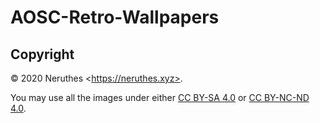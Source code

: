 # AOSC-Retro-Wallpapers

## Copyright

© 2020 Neruthes \<https://neruthes.xyz>.

You may use all the images under either [CC BY-SA 4.0](https://creativecommons.org/licenses/by-sa/4.0/) or [CC BY-NC-ND 4.0](https://creativecommons.org/licenses/by-nc-nd/4.0/).
